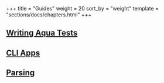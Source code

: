 +++
title = "Guides"
weight = 20
sort_by = "weight"
template = "sections/docs/chapters.html"
+++

## [Writing Aqua Tests](@/docs/hoon/guides/aqua.md)

## [CLI Apps](@/docs/hoon/guides/cli-tutorial.md)

## [Parsing](@/docs/hoon/guides/parsing.md)
